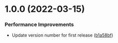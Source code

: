 # 1.0.0 (2022-03-15)


### Performance Improvements

* Update version number for first release ([b1a58bf](https://github.com/js-pack/i18n-react/commit/b1a58bf40b87b965f4fc4d617cfde8547d4e6bfe))
